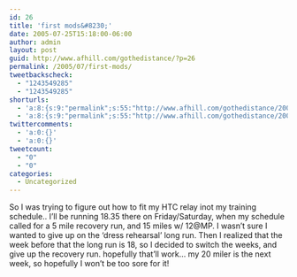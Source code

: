 ```yaml
---
id: 26
title: 'first mods&#8230;'
date: 2005-07-25T15:18:00-06:00
author: admin
layout: post
guid: http://www.afhill.com/gothedistance/?p=26
permalink: /2005/07/first-mods/
tweetbackscheck:
  - "1243549285"
  - "1243549285"
shorturls:
  - 'a:8:{s:9:"permalink";s:55:"http://www.afhill.com/gothedistance/2005/07/first-mods/";s:7:"tinyurl";s:25:"http://tinyurl.com/b7fdph";s:4:"isgd";s:17:"http://is.gd/h9uL";s:5:"bitly";s:19:"http://bit.ly/7EjqM";s:5:"snipr";s:22:"http://snipr.com/aox6z";s:5:"snurl";s:22:"http://snurl.com/aox6z";s:7:"snipurl";s:24:"http://snipurl.com/aox6z";s:4:"trim";s:17:"http://tr.im/cj2f";}'
  - 'a:8:{s:9:"permalink";s:55:"http://www.afhill.com/gothedistance/2005/07/first-mods/";s:7:"tinyurl";s:25:"http://tinyurl.com/b7fdph";s:4:"isgd";s:17:"http://is.gd/h9uL";s:5:"bitly";s:19:"http://bit.ly/7EjqM";s:5:"snipr";s:22:"http://snipr.com/aox6z";s:5:"snurl";s:22:"http://snurl.com/aox6z";s:7:"snipurl";s:24:"http://snipurl.com/aox6z";s:4:"trim";s:17:"http://tr.im/cj2f";}'
twittercomments:
  - 'a:0:{}'
  - 'a:0:{}'
tweetcount:
  - "0"
  - "0"
categories:
  - Uncategorized
---
```

So I was trying to figure out how to fit my HTC relay inot my training schedule.. I&#8217;ll be running 18.35 there on Friday/Saturday, when my schedule called for a 5 mile recovery run, and 15 miles w/ 12@MP. I wasn&#8217;t sure I wanted to give up on the &#8216;dress rehearsal&#8217; long run. Then I realized that the week before that the long run is 18, so I decided to switch the weeks, and give up the recovery run. hopefully that&#8217;ll work&#8230; my 20 miler is the next week, so hopefully I won&#8217;t be too sore for it!
